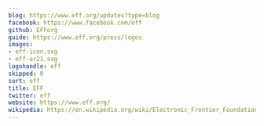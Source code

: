 ```yaml
---
blog: https://www.eff.org/updates?type=blog
facebook: https://www.facebook.com/eff
github: EFForg
guide: https://www.eff.org/press/logos
images:
- eff-icon.svg
- eff-ar21.svg
logohandle: eff
skipped: 0
sort: eff
title: EFF
twitter: eff
website: https://www.eff.org/
wikipedia: https://en.wikipedia.org/wiki/Electronic_Frontier_Foundation
---
```

